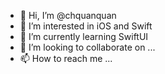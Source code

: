 - 👋 Hi, I’m @chquanquan
- 👀 I’m interested in iOS and Swift
- 🌱 I’m currently learning SwiftUI
- 💞️ I’m looking to collaborate on ...
- 📫 How to reach me ...

<!---
chquanquan/chquanquan is a ✨ special ✨ repository because its `README.md` (this file) appears on your GitHub profile.
You can click the Preview link to take a look at your changes.
--->
